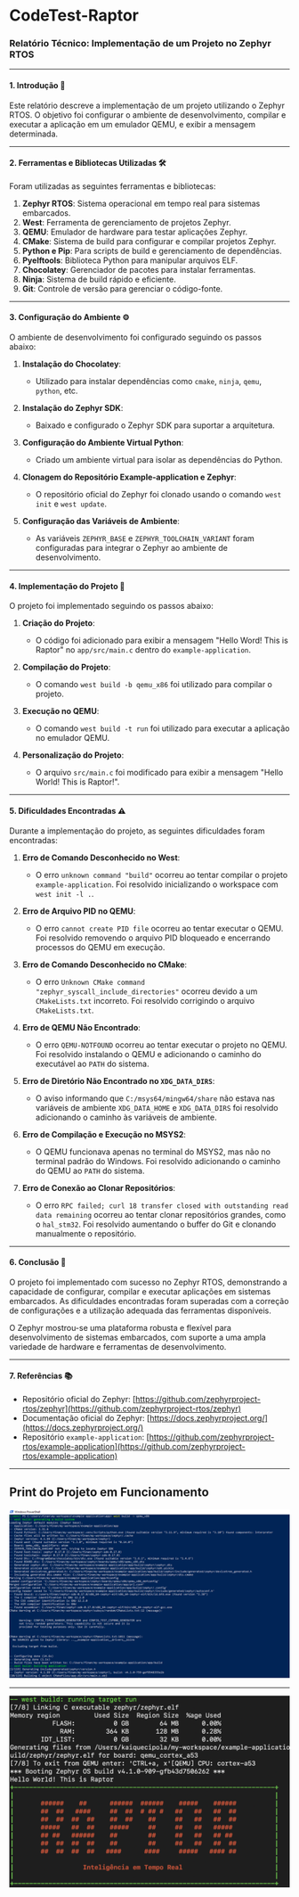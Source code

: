 # CodeTest-Raptor
### Relatório Técnico: Implementação de um Projeto no Zephyr RTOS

---

#### **1. Introdução** 📄
Este relatório descreve a implementação de um projeto utilizando o Zephyr RTOS. O objetivo foi configurar o ambiente de desenvolvimento, compilar e executar a aplicação em um emulador QEMU, e exibir a mensagem determinada.

---

#### **2. Ferramentas e Bibliotecas Utilizadas** 🛠️
Foram utilizadas as seguintes ferramentas e bibliotecas:

1. **Zephyr RTOS**: Sistema operacional em tempo real para sistemas embarcados.
2. **West**: Ferramenta de gerenciamento de projetos Zephyr.
3. **QEMU**: Emulador de hardware para testar aplicações Zephyr.
4. **CMake**: Sistema de build para configurar e compilar projetos Zephyr.
5. **Python e Pip**: Para scripts de build e gerenciamento de dependências.
6. **Pyelftools**: Biblioteca Python para manipular arquivos ELF.
7. **Chocolatey**: Gerenciador de pacotes para instalar ferramentas.
8. **Ninja**: Sistema de build rápido e eficiente.
9. **Git**: Controle de versão para gerenciar o código-fonte.

---

#### **3. Configuração do Ambiente** ⚙️
O ambiente de desenvolvimento foi configurado seguindo os passos abaixo:

1. **Instalação do Chocolatey**:
   - Utilizado para instalar dependências como `cmake`, `ninja`, `qemu`, `python`, etc.

2. **Instalação do Zephyr SDK**:
   - Baixado e configurado o Zephyr SDK para suportar a arquitetura.

3. **Configuração do Ambiente Virtual Python**:
   - Criado um ambiente virtual para isolar as dependências do Python.

4. **Clonagem do Repositório Example-application e Zephyr**:
   - O repositório oficial do Zephyr foi clonado usando o comando `west init` e `west update`.

5. **Configuração das Variáveis de Ambiente**:
   - As variáveis `ZEPHYR_BASE` e `ZEPHYR_TOOLCHAIN_VARIANT` foram configuradas para integrar o Zephyr ao ambiente de desenvolvimento.

---

#### **4. Implementação do Projeto** 🔧
O projeto foi implementado seguindo os passos abaixo:

1. **Criação do Projeto**:
   - O código foi adicionado para exibir a mensagem "Hello Word! This is Raptor" no `app/src/main.c` dentro do `example-application`. 

2. **Compilação do Projeto**:
   - O comando `west build -b qemu_x86` foi utilizado para compilar o projeto.

3. **Execução no QEMU**:
   - O comando `west build -t run` foi utilizado para executar a aplicação no emulador QEMU.

4. **Personalização do Projeto**:
   - O arquivo `src/main.c` foi modificado para exibir a mensagem "Hello World! This is Raptor!".

---

#### **5. Dificuldades Encontradas** ⚠️
Durante a implementação do projeto, as seguintes dificuldades foram encontradas:

1. **Erro de Comando Desconhecido no West**:
   - O erro `unknown command "build"` ocorreu ao tentar compilar o projeto `example-application`. Foi resolvido inicializando o workspace com `west init -l .`.

2. **Erro de Arquivo PID no QEMU**:
   - O erro `cannot create PID file` ocorreu ao tentar executar o QEMU. Foi resolvido removendo o arquivo PID bloqueado e encerrando processos do QEMU em execução.

3. **Erro de Comando Desconhecido no CMake**:
   - O erro `Unknown CMake command "zephyr_syscall_include_directories"` ocorreu devido a um `CMakeLists.txt` incorreto. Foi resolvido corrigindo o arquivo `CMakeLists.txt`.

4. **Erro de QEMU Não Encontrado**:
   - O erro `QEMU-NOTFOUND` ocorreu ao tentar executar o projeto no QEMU. Foi resolvido instalando o QEMU e adicionando o caminho do executável ao `PATH` do sistema.

5. **Erro de Diretório Não Encontrado no `XDG_DATA_DIRS`**:
   - O aviso informando que `C:/msys64/mingw64/share` não estava nas variáveis de ambiente `XDG_DATA_HOME` e `XDG_DATA_DIRS` foi resolvido adicionando o caminho às variáveis de ambiente.

6. **Erro de Compilação e Execução no MSYS2**:
   - O QEMU funcionava apenas no terminal do MSYS2, mas não no terminal padrão do Windows. Foi resolvido adicionando o caminho do QEMU ao `PATH` do sistema.

7. **Erro de Conexão ao Clonar Repositórios**:
   - O erro `RPC failed; curl 18 transfer closed with outstanding read data remaining` ocorreu ao tentar clonar repositórios grandes, como o `hal_stm32`. Foi resolvido aumentando o buffer do Git e clonando manualmente o repositório.

---

#### **6. Conclusão** 🎉
O projeto foi implementado com sucesso no Zephyr RTOS, demonstrando a capacidade de configurar, compilar e executar aplicações em sistemas embarcados. As dificuldades encontradas foram superadas com a correção de configurações e a utilização adequada das ferramentas disponíveis.

O Zephyr mostrou-se uma plataforma robusta e flexível para desenvolvimento de sistemas embarcados, com suporte a uma ampla variedade de hardware e ferramentas de desenvolvimento.

---

#### **7. Referências** 📚
- Repositório oficial do Zephyr: [https://github.com/zephyrproject-rtos/zephyr](https://github.com/zephyrproject-rtos/zephyr)
- Documentação oficial do Zephyr: [https://docs.zephyrproject.org/](https://docs.zephyrproject.org/)
- Repositório `example-application`: [https://github.com/zephyrproject-rtos/example-application](https://github.com/zephyrproject-rtos/example-application)

---

## Print do Projeto em Funcionamento

![Captura de Tela do Projeto](images/Build.PNG)

---

![Captura de Tela do Projeto](images/logo.png)


